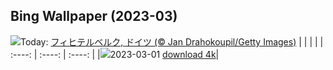 ## Bing Wallpaper (2023-03)
![](https://global.bing.com/th?id=OHR.FriedensglockeFichtelberg_JA-JP7896748071_UHD.jpg&w=1000)Today: [フィヒテルベルク, ドイツ (© Jan Drahokoupil/Getty Images)](https://global.bing.com/th?id=OHR.FriedensglockeFichtelberg_JA-JP7896748071_UHD.jpg)
|      |      |      |
| :----: | :----: | :----: |
|![](https://global.bing.com/th?id=OHR.FriedensglockeFichtelberg_JA-JP7896748071_UHD.jpg&pid=hp&w=384&h=216&rs=1&c=4)2023-03-01 [download 4k](https://global.bing.com/th?id=OHR.FriedensglockeFichtelberg_JA-JP7896748071_UHD.jpg)|